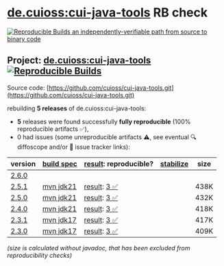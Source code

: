 [de.cuioss:cui-java-tools](https://central.sonatype.com/artifact/de.cuioss/cui-java-tools/versions) RB check
=======

[![Reproducible Builds](https://reproducible-builds.org/images/logos/rb.svg) an independently-verifiable path from source to binary code](https://reproducible-builds.org/)

## Project: [de.cuioss:cui-java-tools](https://central.sonatype.com/artifact/de.cuioss/cui-java-tools/versions) [![Reproducible Builds](https://img.shields.io/endpoint?url=https://raw.githubusercontent.com/jvm-repo-rebuild/reproducible-central/master/content/de/cuioss/cui-java-tools/badge.json)](https://github.com/jvm-repo-rebuild/reproducible-central/blob/master/content/de/cuioss/cui-java-tools/README.md)

Source code: [https://github.com/cuioss/cui-java-tools.git](https://github.com/cuioss/cui-java-tools.git)

rebuilding **5 releases** of de.cuioss:cui-java-tools:
- **5** releases were found successfully **fully reproducible** (100% reproducible artifacts :white_check_mark:),
- 0 had issues (some unreproducible artifacts :warning:, see eventual :mag: diffoscope and/or :memo: issue tracker links):

| version | [build spec](/BUILDSPEC.md) | [result](https://reproducible-builds.org/docs/jvm/): reproducible? | [stabilize](https://github.com/google/oss-rebuild/blob/main/cmd/stabilize/README.md) | size |
| -- | --------- | ------ | ------ | -- |
| [2.6.0](https://central.sonatype.com/artifact/de.cuioss/cui-java-tools/2.6.0/pom) | | | |
| [2.5.1](https://central.sonatype.com/artifact/de.cuioss/cui-java-tools/2.5.1/pom) | [mvn jdk21](cui-java-tools-2.5.1.buildspec) | [result](cui-java-tools-2.5.1.buildinfo): [3 :white_check_mark: ](cui-java-tools-2.5.1.buildcompare) | | 438K |
| [2.5.0](https://central.sonatype.com/artifact/de.cuioss/cui-java-tools/2.5.0/pom) | [mvn jdk21](cui-java-tools-2.5.0.buildspec) | [result](cui-java-tools-2.5.0.buildinfo): [3 :white_check_mark: ](cui-java-tools-2.5.0.buildcompare) | | 432K |
| [2.4.0](https://central.sonatype.com/artifact/de.cuioss/cui-java-tools/2.4.0/pom) | [mvn jdk21](cui-java-tools-2.4.0.buildspec) | [result](cui-java-tools-2.4.0.buildinfo): [3 :white_check_mark: ](cui-java-tools-2.4.0.buildcompare) | | 418K |
| [2.3.1](https://central.sonatype.com/artifact/de.cuioss/cui-java-tools/2.3.1/pom) | [mvn jdk17](cui-java-tools-2.3.1.buildspec) | [result](cui-java-tools-2.3.1.buildinfo): [3 :white_check_mark: ](cui-java-tools-2.3.1.buildcompare) | | 417K |
| [2.3.0](https://central.sonatype.com/artifact/de.cuioss/cui-java-tools/2.3.0/pom) | [mvn jdk17](cui-java-tools-2.3.0.buildspec) | [result](cui-java-tools-2.3.0.buildinfo): [3 :white_check_mark: ](cui-java-tools-2.3.0.buildcompare) | | 409K |

<i>(size is calculated without javadoc, that has been excluded from reproducibility checks)</i>
